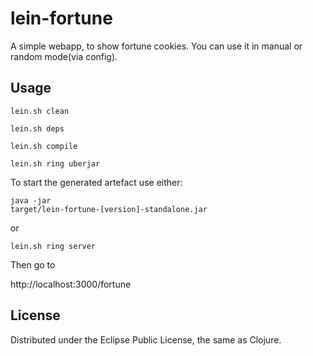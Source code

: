 # lein-fortune

A simple webapp, to show fortune cookies. 
You can use it in manual or random mode(via config).


## Usage
<code>lein.sh clean</code>

<code>lein.sh deps</code>

<code>lein.sh compile</code>

<code>lein.sh ring uberjar</code>

To start the generated artefact use either:

<code>java -jar target/lein-fortune-[version]-standalone.jar</code>

or

<code>lein.sh ring server</code>

Then go to

http://localhost:3000/fortune

## License

Distributed under the Eclipse Public License, the same as Clojure.
